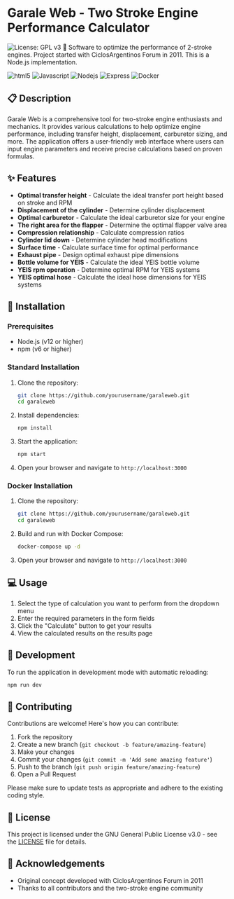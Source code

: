 # Garale Web - Two Stroke Engine Performance Calculator

![License: GPL v3](https://img.shields.io/badge/License-GPLv3-blue.svg)
🔭 Software to optimize the performance of 2-stroke engines.
Project started with CiclosArgentinos Forum in 2011. This is a Node.js implementation.

<p>
  <img alt="html5" src="https://img.shields.io/badge/-HTML5-E34F26?style=flat-square&logo=html5&logoColor=white" /> 
  <img alt="Javascript" src="https://img.shields.io/badge/-javascript-f7df1c?style=flat-square&logo=javascript&logoColor=black" />
  <img alt="Nodejs" src="https://img.shields.io/badge/-Nodejs-43853d?style=flat-square&logo=Node.js&logoColor=white" />
  <img alt="Express" src="https://img.shields.io/badge/-Express-000000?style=flat-square&logo=express&logoColor=white" />
  <img alt="Docker" src="https://img.shields.io/badge/-Docker-46a2f1?style=flat-square&logo=docker&logoColor=white" />
</p>

## 📋 Description

Garale Web is a comprehensive tool for two-stroke engine enthusiasts and mechanics. It provides various calculations to help optimize engine performance, including transfer height, displacement, carburetor sizing, and more. The application offers a user-friendly web interface where users can input engine parameters and receive precise calculations based on proven formulas.

## ✨ Features

- **Optimal transfer height** - Calculate the ideal transfer port height based on stroke and RPM
- **Displacement of the cylinder** - Determine cylinder displacement
- **Optimal carburetor** - Calculate the ideal carburetor size for your engine
- **The right area for the flapper** - Determine the optimal flapper valve area
- **Compression relationship** - Calculate compression ratios
- **Cylinder lid down** - Determine cylinder head modifications
- **Surface time** - Calculate surface time for optimal performance
- **Exhaust pipe** - Design optimal exhaust pipe dimensions
- **Bottle volume for YEIS** - Calculate the ideal YEIS bottle volume
- **YEIS rpm operation** - Determine optimal RPM for YEIS systems
- **YEIS optimal hose** - Calculate the ideal hose dimensions for YEIS systems

## 🚀 Installation

### Prerequisites

- Node.js (v12 or higher)
- npm (v6 or higher)

### Standard Installation

1. Clone the repository:
   ```bash
   git clone https://github.com/yourusername/garaleweb.git
   cd garaleweb
   ```

2. Install dependencies:
   ```bash
   npm install
   ```

3. Start the application:
   ```bash
   npm start
   ```

4. Open your browser and navigate to `http://localhost:3000`

### Docker Installation

1. Clone the repository:
   ```bash
   git clone https://github.com/yourusername/garaleweb.git
   cd garaleweb
   ```

2. Build and run with Docker Compose:
   ```bash
   docker-compose up -d
   ```

3. Open your browser and navigate to `http://localhost:3000`

## 💻 Usage

1. Select the type of calculation you want to perform from the dropdown menu
2. Enter the required parameters in the form fields
3. Click the "Calculate" button to get your results
4. View the calculated results on the results page

## 🔧 Development

To run the application in development mode with automatic reloading:

```bash
npm run dev
```

## 🤝 Contributing

Contributions are welcome! Here's how you can contribute:

1. Fork the repository
2. Create a new branch (`git checkout -b feature/amazing-feature`)
3. Make your changes
4. Commit your changes (`git commit -m 'Add some amazing feature'`)
5. Push to the branch (`git push origin feature/amazing-feature`)
6. Open a Pull Request

Please make sure to update tests as appropriate and adhere to the existing coding style.

## 📄 License

This project is licensed under the GNU General Public License v3.0 - see the [LICENSE](LICENSE) file for details.

## 📝 Acknowledgements

- Original concept developed with CiclosArgentinos Forum in 2011
- Thanks to all contributors and the two-stroke engine community
